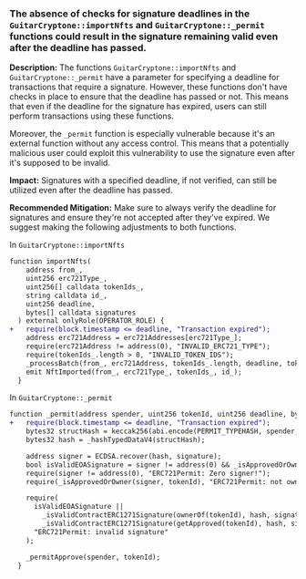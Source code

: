 ### The absence of checks for signature deadlines in the `GuitarCryptone::importNfts` and `GuitarCryptone::_permit` functions could result in the signature remaining valid even after the deadline has passed.

**Description:** The functions `GuitarCryptone::importNfts` and `GuitarCryptone::_permit` have a parameter for specifying a deadline for transactions that require a signature. However, these functions don't have checks in place to ensure that the deadline has passed or not. This means that even if the deadline for the signature has expired, users can still perform transactions using these functions. 

Moreover, the `_permit` function is especially vulnerable because it's an external function without any access control. This means that a potentially malicious user could exploit this vulnerability to use the signature even after it's supposed to be invalid.

**Impact:** Signatures with a specified deadline, if not verified, can still be utilized even after the deadline has passed.

**Recommended Mitigation:** Make sure to always verify the deadline for signatures and ensure they're not accepted after they've expired. We suggest making the following adjustments to both functions.

In `GuitarCryptone::importNfts`

```diff
function importNfts(
    address from_,
    uint256 erc721Type_,
    uint256[] calldata tokenIds_,
    string calldata id_,
    uint256 deadline,
    bytes[] calldata signatures
  ) external onlyRole(OPERATOR_ROLE) {
+   require(block.timestamp <= deadline, "Transaction expired");
    address erc721Address = erc721Addresses[erc721Type_];  
    require(erc721Address != address(0), "INVALID_ERC721_TYPE");
    require(tokenIds_.length > 0, "INVALID_TOKEN_IDS"); 
    _processBatch(from_, erc721Address, tokenIds_.length, deadline, tokenIds_, signatures);
    emit NftImported(from_, erc721Type_, tokenIds_, id_);
  }
```

In `GuitarCryptone::_permit`

```diff
function _permit(address spender, uint256 tokenId, uint256 deadline, bytes calldata signature) internal virtual {
+   require(block.timestamp <= deadline, "Transaction expired");
    bytes32 structHash = keccak256(abi.encode(PERMIT_TYPEHASH, spender, tokenId, _nonces[tokenId], deadline));
    bytes32 hash = _hashTypedDataV4(structHash);

    address signer = ECDSA.recover(hash, signature);
    bool isValidEOASignature = signer != address(0) && _isApprovedOrOwner(signer, tokenId);
    require(signer != address(0), "ERC721Permit: Zero signer!");
    require(_isApprovedOrOwner(signer, tokenId), "ERC721Permit: not owner!");

    require(
      isValidEOASignature ||
        _isValidContractERC1271Signature(ownerOf(tokenId), hash, signature) ||
        _isValidContractERC1271Signature(getApproved(tokenId), hash, signature),
      "ERC721Permit: invalid signature"
    );

    _permitApprove(spender, tokenId);
  }
```
